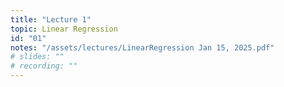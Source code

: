 ```yaml
---
title: "Lecture 1"
topic: Linear Regression
id: "01"
notes: "/assets/lectures/LinearRegression Jan 15, 2025.pdf"
# slides: ""
# recording: ""
---
```

